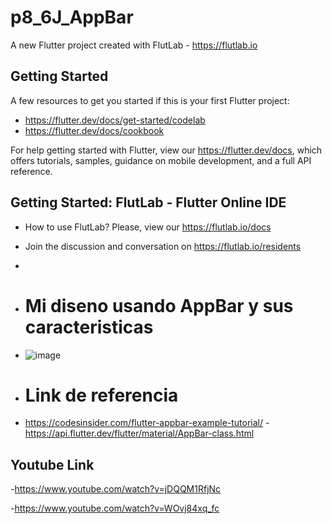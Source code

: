 # p8_6J_AppBar

A new Flutter project created with FlutLab - https://flutlab.io

## Getting Started

A few resources to get you started if this is your first Flutter project:

- https://flutter.dev/docs/get-started/codelab
- https://flutter.dev/docs/cookbook

For help getting started with Flutter, view our
https://flutter.dev/docs, which offers tutorials,
samples, guidance on mobile development, and a full API reference.

## Getting Started: FlutLab - Flutter Online IDE

- How to use FlutLab? Please, view our https://flutlab.io/docs
- Join the discussion and conversation on https://flutlab.io/residents
- 
- # Mi diseno usando AppBar y sus caracteristicas
- ![image](https://github.com/abrilmunozzapata1/Mi_AppBar_6J/assets/143549033/9bd6b8f8-4e85-4a76-8c35-a04b70dc7903)

- # Link de referencia
- https://codesinsider.com/flutter-appbar-example-tutorial/
-https://api.flutter.dev/flutter/material/AppBar-class.html

## Youtube Link 
-https://www.youtube.com/watch?v=jDQQM1RfjNc

-https://www.youtube.com/watch?v=WOvj84xq_fc

